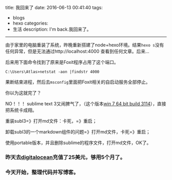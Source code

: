 title: 我回来了
date: 2016-06-13 00:41:40
tags:
- blogs
- hexo
categories:
- 生活
description:  I'm back.我回来了。 
---

由于家里的电脑重装了系统，昨晚重新搭建了node+hexo环境。结果`hexo s`没有任何异常，但是无法通过http://localhost:4000 查看到任何文章。后来...
<!--more-->
后来用下面命令找到了原来是Foxit程序占用了这个端口。
```
C:\Users\Atlas>netstat -aon |findstr 4000
```

果断结束进程，然后去`msconfig`里面把Foxit相关的自启动服务全部停止。

你以为这就完了？

NO！！！
sublime text 3又闹脾气了，（这个版本[win 7 64 bit build 3114](https://download.sublimetext.com/Sublime%20Text%20Build%203114%20x64%20Setup.exe)），直接把系统卡成翔。

重装subl3=》打开md文件：卡死，=》重启；

卸载subl3的一个markdown组件的问题=》打开md文件，卡死=》重启；

使用portable版本，并且删除sublime的程序文件，打开md文件，OK了。

### 昨天去[digitalocean](https://cloud.digitalocean.com)充值了25美元，够用5个月了。

### 今天开始，整理代码并写博客。


